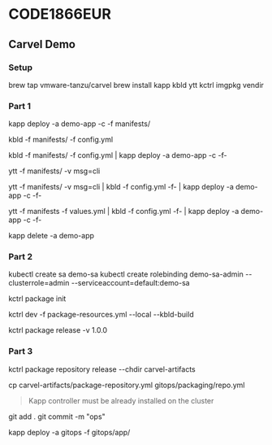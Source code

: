# CODE1866EUR

## Carvel Demo

### Setup

brew tap vmware-tanzu/carvel
brew install kapp kbld ytt kctrl imgpkg vendir

### Part 1

kapp deploy -a demo-app -c -f manifests/

kbld -f manifests/ -f config.yml

kbld -f manifests/ -f config.yml | kapp deploy -a demo-app -c -f-

ytt -f manifests/ -v msg=cli

ytt -f manifests/ -v msg=cli | kbld -f config.yml -f- | kapp deploy -a demo-app -c -f-

ytt -f manifests -f values.yml | kbld -f config.yml -f- | kapp deploy -a demo-app -c -f-

kapp delete -a demo-app

### Part 2

kubectl create sa demo-sa
kubectl create rolebinding demo-sa-admin --clusterrole=admin --serviceaccount=default:demo-sa

kctrl package init

kctrl dev -f package-resources.yml --local --kbld-build

kctrl package release -v 1.0.0

### Part 3

kctrl package repository release --chdir carvel-artifacts

cp carvel-artifacts/package-repository.yml gitops/packaging/repo.yml

> Kapp controller must be already installed on the cluster

git add .
git commit -m "ops"

kapp deploy -a gitops -f gitops/app/
